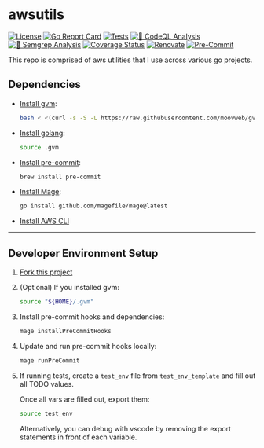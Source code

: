 # awsutils

[![License](https://img.shields.io/github/license/l50/awsutils?label=License&style=flat&color=blue&logo=github)](https://github.com/l50/awsutils/blob/main/LICENSE)
[![Go Report Card](https://goreportcard.com/badge/github.com/l50/awsutils)](https://goreportcard.com/report/github.com/l50/awsutils)
[![Tests](https://github.com/l50/awsutils/actions/workflows/tests.yaml/badge.svg)](https://github.com/l50/awsutils/actions/workflows/tests.yaml)
[![🚨 CodeQL Analysis](https://github.com/l50/awsutils/actions/workflows/codeql-analysis.yaml/badge.svg)](https://github.com/l50/awsutils/actions/workflows/codeql-analysis.yaml)
[![🚨 Semgrep Analysis](https://github.com/l50/awsutils/actions/workflows/semgrep.yaml/badge.svg)](https://github.com/l50/awsutils/actions/workflows/semgrep.yaml)
[![Coverage Status](https://coveralls.io/repos/github/l50/awsutils/badge.svg?branch=main)](https://coveralls.io/github/l50/awsutils?branch=main)
[![Renovate](https://github.com/l50/awsutils/actions/workflows/renovate.yaml/badge.svg)](https://github.com/l50/awsutils/actions/workflows/renovate.yaml)
[![Pre-Commit](https://github.com/l50/awsutils/actions/workflows/pre-commit.yaml/badge.svg)](https://github.com/l50/awsutils/actions/workflows/pre-commit.yaml)

This repo is comprised of aws utilities that I use across various go projects.

## Dependencies

- [Install gvm](https://github.com/moovweb/gvm):

  ```bash
  bash < <(curl -s -S -L https://raw.githubusercontent.com/moovweb/gvm/master/binscripts/gvm-installer)
  ```

- [Install golang](https://go.dev/):

  ```bash
  source .gvm
  ```

- [Install pre-commit](https://pre-commit.com/):

  ```bash
  brew install pre-commit
  ```

- [Install Mage](https://magefile.org/):

  ```bash
  go install github.com/magefile/mage@latest
  ```

- [Install AWS CLI](https://aws.amazon.com/cli/)

---

## Developer Environment Setup

1. [Fork this project](https://docs.github.com/en/get-started/quickstart/fork-a-repo)

1. (Optional) If you installed gvm:

   ```bash
   source "${HOME}/.gvm"
   ```

1. Install pre-commit hooks and dependencies:

   ```bash
   mage installPreCommitHooks
   ```

1. Update and run pre-commit hooks locally:

   ```bash
   mage runPreCommit
   ```

1. If running tests, create a `test_env` file from `test_env_template`
   and fill out all TODO values.

   Once all vars are filled out, export them:

   ```bash
   source test_env
   ```

   Alternatively, you can debug with vscode by
   removing the export statements in front of each
   variable.
